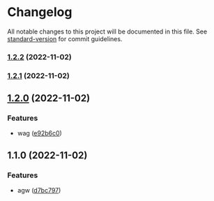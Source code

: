# Changelog

All notable changes to this project will be documented in this file. See [standard-version](https://github.com/conventional-changelog/standard-version) for commit guidelines.

### [1.2.2](https://github.com/rkdud007/changelog-last-test/compare/v1.2.1...v1.2.2) (2022-11-02)

### [1.2.1](https://github.com/rkdud007/changelog-last-test/compare/v1.2.0...v1.2.1) (2022-11-02)

## [1.2.0](https://github.com/rkdud007/changelog-last-test/compare/v1.1.0...v1.2.0) (2022-11-02)


### Features

* wag ([e92b6c0](https://github.com/rkdud007/changelog-last-test/commit/e92b6c063cec9784db58d9b2f7d55dec8894c8ff))

## 1.1.0 (2022-11-02)


### Features

* agw ([d7bc797](https://github.com/rkdud007/changelog-last-test/commit/d7bc7975e43d49871730c1f1ac524fc48f47e260))

